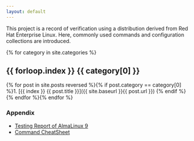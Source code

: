```yaml
---
layout: default
---
```


This project is a record of verification using a distribution derived from Red Hat Enterprise Linux.
Here, commonly used commands and configuration collections are introduced.

{% for category in  site.categories %}
## {{ forloop.index }} {{ category[0] }}
{% for post in site.posts reversed %}{% if post.category == category[0] %}1. [{{ index }} {{ post.title }}]({{ site.baseurl }}{{ post.url }})
{% endif %}{% endfor %}{% endfor %}

### Appendix

* [Testing Report of AlmaLinux 9](https://yumayx.github.io/Workshop/)
* [Command CheatSheet](https://yumayx.github.io/docs/#commands)

